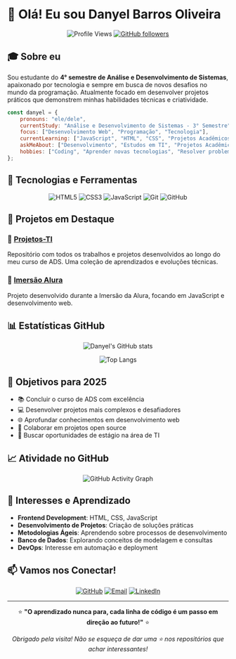 # 👋 Olá! Eu sou Danyel Barros Oliveira

<div align="center">

![Profile Views](https://komarev.com/ghpvc/?username=danyel-oliveira&color=brightgreen&style=flat-square)
[![GitHub followers](https://img.shields.io/github/followers/danyel-oliveira?label=Seguidores&style=social)](https://github.com/danyel-oliveira)

</div>

## 🎓 Sobre eu

Sou estudante do **4° semestre de Análise e Desenvolvimento de Sistemas**, apaixonado por tecnologia e sempre em busca de novos desafios no mundo da programação. Atualmente focado em desenvolver projetos práticos que demonstrem minhas habilidades técnicas e criatividade.

```javascript
const danyel = {
    pronouns: "ele/dele",
    currentStudy: "Análise e Desenvolvimento de Sistemas - 3° Semestre",
    focus: ["Desenvolvimento Web", "Programação", "Tecnologia"],
    currentLearning: ["JavaScript", "HTML", "CSS", "Projetos Acadêmicos"],
    askMeAbout: ["Desenvolvimento", "Estudos em TI", "Projetos Acadêmicos"],
    hobbies: ["Coding", "Aprender novas tecnologias", "Resolver problemas"]
};


```

## 🚀 Tecnologias e Ferramentas

<div align="center">

![HTML5](https://img.shields.io/badge/HTML5-E34F26?style=for-the-badge&logo=html5&logoColor=white)
![CSS3](https://img.shields.io/badge/CSS3-1572B6?style=for-the-badge&logo=css3&logoColor=white)
![JavaScript](https://img.shields.io/badge/JavaScript-323330?style=for-the-badge&logo=javascript&logoColor=F7DF1E)
![Git](https://img.shields.io/badge/Git-F05032?style=for-the-badge&logo=git&logoColor=white)
![GitHub](https://img.shields.io/badge/GitHub-100000?style=for-the-badge&logo=github&logoColor=white)

</div>

## 📂 Projetos em Destaque

### 🎯 [Projetos-TI](https://github.com/danyel-oliveira/Projetos-TI)
Repositório com todos os trabalhos e projetos desenvolvidos ao longo do meu curso de ADS. Uma coleção de aprendizados e evoluções técnicas.

### 🌊 [Imersão Alura](https://github.com/danyel-oliveira/Imersao_Alura_)
Projeto desenvolvido durante a Imersão da Alura, focando em JavaScript e desenvolvimento web.

## 📊 Estatísticas GitHub

<div align="center">
  
![Danyel's GitHub stats](https://github-readme-stats.vercel.app/api?username=danyel-oliveira&show_icons=true&theme=radical)

![Top Langs](https://github-readme-stats.vercel.app/api/top-langs/?username=danyel-oliveira&layout=compact&theme=radical)

</div>

## 🎯 Objetivos para 2025

- 📚 Concluir o curso de ADS com excelência
- 💻 Desenvolver projetos mais complexos e desafiadores  
- 🌐 Aprofundar conhecimentos em desenvolvimento web
- 🤝 Colaborar em projetos open source
- 💼 Buscar oportunidades de estágio na área de TI

## 📈 Atividade no GitHub

<div align="center">

![GitHub Activity Graph](https://github-readme-activity-graph.vercel.app/graph?username=danyel-oliveira&theme=react-dark)

</div>

## 🌟 Interesses e Aprendizado

- **Frontend Development**: HTML, CSS, JavaScript
- **Desenvolvimento de Projetos**: Criação de soluções práticas
- **Metodologias Ágeis**: Aprendendo sobre processos de desenvolvimento
- **Banco de Dados**: Explorando conceitos de modelagem e consultas
- **DevOps**: Interesse em automação e deployment

## 📫 Vamos nos Conectar!

<div align="center">

[![GitHub](https://img.shields.io/badge/GitHub-100000?style=for-the-badge&logo=github&logoColor=white)](https://github.com/danyel-oliveira)
[![Email](https://img.shields.io/badge/Email-D14836?style=for-the-badge&logo=gmail&logoColor=white)](mailto:seu-email@exemplo.com)
[![LinkedIn](https://img.shields.io/badge/LinkedIn-0077B5?style=for-the-badge&logo=linkedin&logoColor=white)](https://www.linkedin.com/in/danyel-b-oliveira-746471242/)

</div>

---

<div align="center">

⭐ **"O aprendizado nunca para, cada linha de código é um passo em direção ao futuro!"** ⭐

*Obrigado pela visita! Não se esqueça de dar uma ⭐ nos repositórios que achar interessantes!*

</div>
